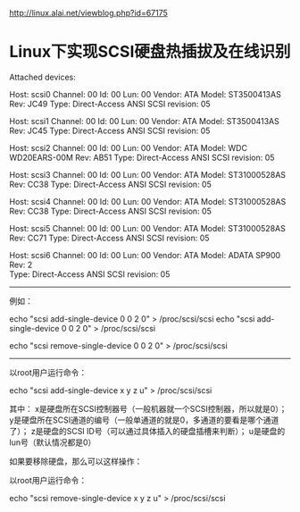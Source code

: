http://linux.alai.net/viewblog.php?id=67175

# Linux下实现SCSI硬盘热插拔及在线识别


Attached devices:

Host: scsi0 Channel: 00 Id: 00 Lun: 00
  Vendor: ATA      Model: ST3500413AS      Rev: JC49
  Type:   Direct-Access                    ANSI  SCSI revision: 05

Host: scsi1 Channel: 00 Id: 00 Lun: 00
  Vendor: ATA      Model: ST3500413AS      Rev: JC45
  Type:   Direct-Access                    ANSI  SCSI revision: 05

Host: scsi2 Channel: 00 Id: 00 Lun: 00
  Vendor: ATA      Model: WDC WD20EARS-00M Rev: AB51
  Type:   Direct-Access                    ANSI  SCSI revision: 05

Host: scsi3 Channel: 00 Id: 00 Lun: 00
  Vendor: ATA      Model: ST31000528AS     Rev: CC38
  Type:   Direct-Access                    ANSI  SCSI revision: 05

Host: scsi4 Channel: 00 Id: 00 Lun: 00
  Vendor: ATA      Model: ST31000528AS     Rev: CC38
  Type:   Direct-Access                    ANSI  SCSI revision: 05

Host: scsi5 Channel: 00 Id: 00 Lun: 00
  Vendor: ATA      Model: ST31000528AS     Rev: CC71
  Type:   Direct-Access                    ANSI  SCSI revision: 05

Host: scsi6 Channel: 00 Id: 00 Lun: 00
  Vendor: ATA      Model: ADATA SP900      Rev: 2   
  Type:   Direct-Access                    ANSI  SCSI revision: 05
  
  
-----------------------------------------------
例如：


  echo "scsi add-single-device 0 0 2 0" > /proc/scsi/scsi
  echo "scsi add-single-device 0 0 2 0" > /proc/scsi/scsi

  echo "scsi remove-single-device 0 0 2 0" > /proc/scsi/scsi
  
  ------------------------------------------------
  
  以root用户运行命令：

echo "scsi add-single-device x y z u" > /proc/scsi/scsi

其中：
x是硬盘所在SCSI控制器号（一般机器就一个SCSI控制器，所以就是0）；
y是硬盘所在SCSI通道的编号（一般单通道的就是0，多通道的要看是哪个通道了）；
z是硬盘的SCSI ID号（可以通过具体插入的硬盘插槽来判断）；
u是硬盘的lun号（默认情况都是0）



如果要移除硬盘，那么可以这样操作：

以root用户运行命令：

echo "scsi remove-single-device x y z u" > /proc/scsi/scsi







